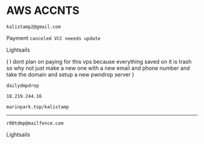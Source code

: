 # AWS ACCNTS



```kalistamp2@gmail.com```

Payment ```canceled VCC neeeds update```


Lightsails 

( I dont plan on paying for this vps because everything saved on it is trash so why not just make a new one with a new email and phone number and take the domain and setup a new pwndrop server )

```dailydmpdrop``` 

```18.219.244.16```

```marinpark.top/kalistamp```


***


```r00tdmp@mailfence.com```


Lightsails

```
